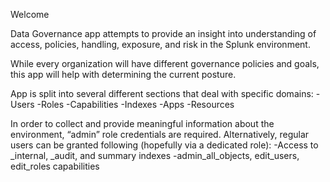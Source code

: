 Welcome

Data Governance app attempts to provide an insight into understanding of access, policies, handling, exposure, and risk in the Splunk environment. 

While every organization will have different governance policies and goals, this app will help with determining the current posture. 

App is split into several different sections that deal with specific domains:
-Users
-Roles
-Capabilities
-Indexes
-Apps
-Resources


In order to collect and provide meaningful information about the environment, “admin” role credentials are required. Alternatively, regular users can be granted following (hopefully via a dedicated role):
-Access to _internal, _audit, and summary indexes
-admin_all_objects, edit_users, edit_roles capabilities
